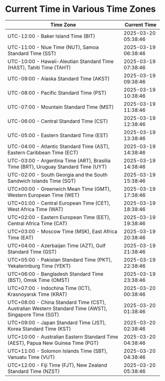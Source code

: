 # Current Time in Various Time Zones

| Time Zone | Current Time |
|-----------|--------------|
| UTC-12:00 - Baker Island Time (BIT) | 2025-03-20 05:38:46 |
| UTC-11:00 - Niue Time (NUT), Samoa Standard Time (SST) | 2025-03-19 06:38:46 |
| UTC-10:00 - Hawaii-Aleutian Standard Time (HAST), Tahiti Time (TAHT) | 2025-03-19 07:38:46 |
| UTC-09:00 - Alaska Standard Time (AKST) | 2025-03-19 09:38:46 |
| UTC-08:00 - Pacific Standard Time (PST) | 2025-03-19 10:38:46 |
| UTC-07:00 - Mountain Standard Time (MST) | 2025-03-19 11:38:46 |
| UTC-06:00 - Central Standard Time (CST) | 2025-03-19 12:38:46 |
| UTC-05:00 - Eastern Standard Time (EST) | 2025-03-19 13:38:46 |
| UTC-04:00 - Atlantic Standard Time (AST), Eastern Caribbean Time (ECT) | 2025-03-19 14:38:46 |
| UTC-03:00 - Argentina Time (ART), Brasília Time (BRT), Uruguay Standard Time (UYT) | 2025-03-19 14:38:46 |
| UTC-02:00 - South Georgia and the South Sandwich Islands Time (SGT) | 2025-03-19 15:38:46 |
| UTC±00:00 - Greenwich Mean Time (GMT), Western European Time (WET) | 2025-03-19 17:38:46 |
| UTC+01:00 - Central European Time (CET), West Africa Time (WAT) | 2025-03-19 18:38:46 |
| UTC+02:00 - Eastern European Time (EET), Central Africa Time (CAT) | 2025-03-19 19:38:46 |
| UTC+03:00 - Moscow Time (MSK), East Africa Time (EAT) | 2025-03-19 20:38:46 |
| UTC+04:00 - Azerbaijan Time (AZT), Gulf Standard Time (GST) | 2025-03-19 21:38:46 |
| UTC+05:00 - Pakistan Standard Time (PKT), Yekaterinburg Time (YEKT) | 2025-03-19 22:38:46 |
| UTC+06:00 - Bangladesh Standard Time (BST), Omsk Time (OMST) | 2025-03-19 23:38:46 |
| UTC+07:00 - Indochina Time (ICT), Krasnoyarsk Time (KRAT) | 2025-03-20 00:38:46 |
| UTC+08:00 - China Standard Time (CST), Australian Western Standard Time (AWST), Singapore Time (SGT) | 2025-03-20 01:38:46 |
| UTC+09:00 - Japan Standard Time (JST), Korea Standard Time (KST) | 2025-03-20 02:38:46 |
| UTC+10:00 - Australian Eastern Standard Time (AEST), Papua New Guinea Time (PGT) | 2025-03-20 04:38:46 |
| UTC+11:00 - Solomon Islands Time (SBT), Vanuatu Time (VUT) | 2025-03-20 04:38:46 |
| UTC+12:00 - Fiji Time (FJT), New Zealand Standard Time (NZST) | 2025-03-20 05:38:46 |
